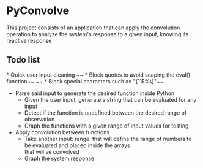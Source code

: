 # PyConvolve
This project consists of an application that can apply the convolution operation to analyze the system's 
response to a given input, knowing its reactive response

## Todo list
~~* Quick user input cleaning~~
~~    * Block quotes to avoid scaping the eval() function~~
~~    * Block special characters such as "{´`$%\\}"~~
* Parse said input to generate the desired function inside Python
    * Given the user input, generate a string that can be evaluated for any input
    * Detect if the function is undefined between the desired range of observation
    * Graph the functions with a given range of input values for testing
* Apply convolution between functions
    * Take another input: range. that will define the range of numbers to be evaluated and placed inside the arrays\
    that will ve convolved
    * Graph the system response
